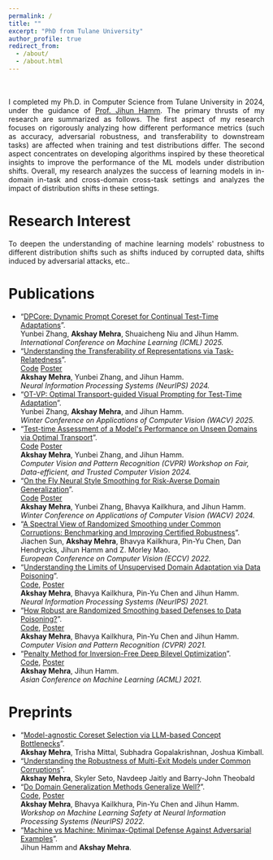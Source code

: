 ```yaml
---
permalink: /
title: ""
excerpt: "PhD from Tulane University"
author_profile: true
redirect_from: 
  - /about/
  - /about.html
---
```



<p style="text-align: justify;">
<br><br>
I completed my Ph.D. in Computer Science from Tulane University in 2024, under the guidance of <a href ="http://www.cs.tulane.edu/~jhamm3/"> Prof. Jihun Hamm</a>. 
The primary thrusts of my research are summarized as follows. The first aspect of my research focuses on rigorously analyzing how different performance metrics (such as accuracy, adversarial robustness, and transferability to downstream tasks) are affected when training and test distributions differ. The second aspect concentrates on developing algorithms inspired by these theoretical insights to improve the performance of the ML models under distribution shifts. Overall, my research analyzes the success of learning models in in-domain in-task and cross-domain cross-task settings and analyzes the impact of distribution shifts in these settings. 
</p>

Research Interest
======
<p style="text-align: justify;">
To deepen the understanding of machine learning models' robustness to different distribution shifts such as shifts induced by corrupted data, shifts induced by adversarial attacks, etc..
</p>

Publications
======
* “[DPCore: Dynamic Prompt Coreset for Continual Test-Time Adaptations](https://arxiv.org/abs/2406.10737)”.
  <br> Yunbei Zhang, <b>Akshay Mehra</b>, Shuaicheng Niu and Jihun Hamm.
  <br><i>International Conference on Machine Learning (ICML) 2025.</i>
* “[Understanding the Transferability of Representations via Task-Relatedness](https://arxiv.org/abs/2307.00823)”.
  <br> [Code](https://github.com/akshaymehra24/TaskTransferAnalysis) [Poster](http://akshaymehra24.github.io/files/Neurips_poster.pdf)
  <br> <b>Akshay Mehra</b>, Yunbei Zhang, and Jihun Hamm.
  <br><i>Neural Information Processing Systems (NeurIPS) 2024.</i>
* “[OT-VP: Optimal Transport-guided Visual Prompting for Test-Time Adaptation](https://arxiv.org/abs/2407.09498)”.
  <br> Yunbei Zhang, <b>Akshay Mehra</b>, and Jihun Hamm.
  <br><i>Winter Conference on Applications of Computer Vision (WACV) 2025. </i>
* “[Test-time Assessment of a Model's Performance on Unseen Domains via Optimal Transport](https://openaccess.thecvf.com/content/CVPR2024W/TCV2024/papers/Mehra_Test-time_Assessment_of_a_Models_Performance_on_Unseen_Domains_via_CVPRW_2024_paper.pdf)”.
  <br> [Code](https://github.com/akshaymehra24/TETOT) [Poster](http://akshaymehra24.github.io/files/TCV_poster.pdf)
  <br> <b>Akshay Mehra</b>, Yunbei Zhang, and Jihun Hamm.
  <br><i>Computer Vision and Pattern Recognition (CVPR) Workshop on Fair, Data-efficient, and Trusted Computer Vision 2024. </i>
* “[On the Fly Neural Style Smoothing for Risk-Averse Domain Generalization](https://openaccess.thecvf.com/content/WACV2024/papers/Mehra_On_the_Fly_Neural_Style_Smoothing_for_Risk-Averse_Domain_Generalization_WACV_2024_paper.pdf)”.
  <br> [Code](https://github.com/akshaymehra24/RiskAverseDG) [Poster](http://akshaymehra24.github.io/files/wacv24-252.pdf)
  <br> <b>Akshay Mehra</b>, Yunbei Zhang, Bhavya Kailkhura, and Jihun Hamm.
  <br><i>Winter Conference on Applications of Computer Vision (WACV) 2024. </i>
* “[A Spectral View of Randomized Smoothing under Common Corruptions: Benchmarking and Improving Certified Robustness](https://www.ecva.net/papers/eccv_2022/papers_ECCV/papers/136640645.pdf)”. 
  <br> Jiachen Sun, <b>Akshay Mehra</b>, Bhavya Kailkhura, Pin-Yu Chen, Dan Hendrycks, Jihun Hamm and Z. Morley Mao.
  <br><i>European Conference on Computer Vision (ECCV) 2022. </i>
* “[Understanding the Limits of Unsupervised Domain Adaptation via Data Poisoning](https://papers.nips.cc/paper/2021/file/90cc440b1b8caa520c562ac4e4bbcb51-Paper.pdf)”. 
  <br> [Code](https://github.com/akshaymehra24/LimitsOfUDA), [Poster](http://akshaymehra24.github.io/files/Neurips_2021_poster.pdf)
  <br> <b>Akshay Mehra</b>, Bhavya Kailkhura, Pin-Yu Chen and Jihun Hamm. 
  <br> <i>Neural Information Processing Systems (NeurIPS) 2021.</i>
* “[How Robust are Randomized Smoothing based Defenses to Data Poisoning?](https://openaccess.thecvf.com/content/CVPR2021/html/Mehra_How_Robust_Are_Randomized_Smoothing_Based_Defenses_to_Data_Poisoning_CVPR_2021_paper.html)”. 
  <br> [Code](https://github.com/akshaymehra24/poisoning_certified_defenses), [Poster](http://akshaymehra24.github.io/files/cvpr21_poster.pdf)
  <br> <b>Akshay Mehra</b>, Bhavya Kailkhura, Pin-Yu Chen and Jihun Hamm. 
  <br> <i>Computer Vision and Pattern Recognition (CVPR) 2021. </i>
* “[Penalty Method for Inversion-Free Deep Bilevel Optimization](https://proceedings.mlr.press/v157/mehra21a/mehra21a.pdf)”. 
  <br> [Code](https://github.com/jihunhamm/bilevel-penalty), [Poster](http://akshaymehra24.github.io/files/acml21_poster.pdf)
  <br> <b>Akshay Mehra</b>, Jihun Hamm. 
  <br> <i>Asian Conference on Machine Learning (ACML) 2021.</i>

Preprints
======
* “[Model-agnostic Coreset Selection via LLM-based Concept Bottlenecks](https://arxiv.org/abs/2502.16733)”. 
  <br> <b>Akshay Mehra</b>, Trisha Mittal, Subhadra Gopalakrishnan, Joshua Kimball.
* “[Understanding the Robustness of Multi-Exit Models under Common Corruptions](https://arxiv.org/abs/2212.01562)”. 
  <br> <b>Akshay Mehra</b>, Skyler Seto, Navdeep Jaitly and Barry-John Theobald
* “[Do Domain Generalization Methods Generalize Well?](https://openreview.net/pdf?id=SRWIQ0Yl53m)”. 
  <br> [Code](https://github.com/akshaymehra24/LimitsOfDG), [Poster](http://akshaymehra24.github.io/files/ml_safety_poster.pdf)
  <br> <b>Akshay Mehra</b>, Bhavya Kailkhura, Pin-Yu Chen and Jihun Hamm. 
  <br><i>Workshop on Machine Learning Safety at Neural Information Processing Systems (NeurIPS) 2022.</i>
* “[Machine vs Machine: Minimax-Optimal Defense Against Adversarial Examples](https://arxiv.org/abs/1711.04368)”.
  <br> Jihun Hamm and <b>Akshay Mehra</b>. 
